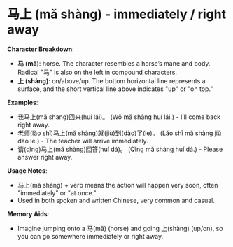# **马上 (mǎ shàng) - immediately / right away**

**Character Breakdown**:  
- **马 (mǎ)**: horse. The character resembles a horse’s mane and body. Radical "马" is also on the left in compound characters.  
- **上 (shàng)**: on/above/up. The bottom horizontal line represents a surface, and the short vertical line above indicates "up" or "on top."

**Examples**:  
- 我马上(mǎ shàng)回来(huí lái)。 (Wǒ mǎ shàng huí lái.) - I’ll come back right away.  
- 老师(lǎo shī)马上(mǎ shàng)就(jiù)到(dào)了(le)。 (Lǎo shī mǎ shàng jiù dào le.) - The teacher will arrive immediately.  
- 请(qǐng)马上(mǎ shàng)回答(huí dá)。 (Qǐng mǎ shàng huí dá.) - Please answer right away.

**Usage Notes**:  
- 马上(mǎ shàng) + verb means the action will happen very soon, often "immediately" or "at once."  
- Used in both spoken and written Chinese, very common and casual.

**Memory Aids**:  
- Imagine jumping onto a 马(mǎ) (horse) and going 上(shàng) (up/on), so you can go somewhere immediately or right away.